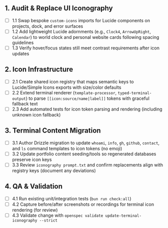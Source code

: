 ## 1. Audit & Replace UI Iconography

- [ ] 1.1 Swap bespoke `custom-icons` imports for Lucide components on projects, dock, and error surfaces
- [ ] 1.2 Add lightweight Lucide adornments (e.g., `Clock4`, `ArrowUpRight`, `Calendar`) to world clock and personal website cards following spacing guidelines
- [ ] 1.3 Verify hover/focus states still meet contrast requirements after icon updates

## 2. Icon Infrastructure

- [ ] 2.1 Create shared icon registry that maps semantic keys to Lucide/Simple Icons exports with size/color defaults
- [ ] 2.2 Extend terminal renderer (`template-processor`, `typed-terminal-output`) to parse `[[icon:source/name|label]]` tokens with graceful fallback text
- [ ] 2.3 Add automated tests for icon token parsing and rendering (including unknown icon fallback)

## 3. Terminal Content Migration

- [ ] 3.1 Author Drizzle migration to update `whoami`, `info`, `gh`, `github`, `contact`, and `ls` command templates to icon tokens (no emoji)
- [ ] 3.2 Update portfolio content seeding/tools so regenerated databases preserve icon keys
- [ ] 3.3 Review `iconography prompt.txt` and confirm replacements align with registry keys (document any deviations)

## 4. QA & Validation

- [ ] 4.1 Run existing unit/integration tests (`bun run check:all`)
- [ ] 4.2 Capture before/after screenshots or recordings for terminal icon rendering (for review)
- [ ] 4.3 Validate change with `openspec validate update-terminal-iconography --strict`
